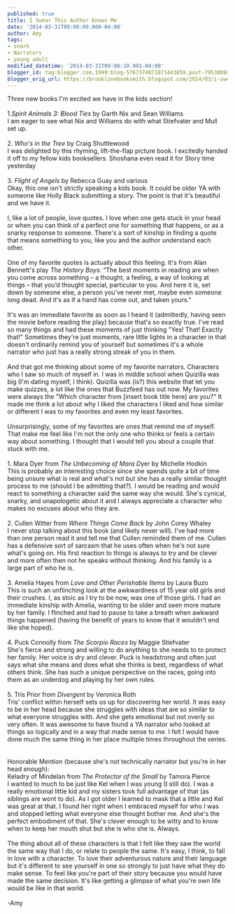 ```yaml
---
published: true
title: I Swear This Author Knows Me
date: '2014-03-31T09:00:00.000-04:00'
author: Amy
tags:
- snark
- Narrators
- young adult
modified_datetime: '2014-03-31T09:00:10.991-04:00'
blogger_id: tag:blogger.com,1999:blog-5767374071871443859.post-7953808877774121356
blogger_orig_url: https://brooklinebooksmith.blogspot.com/2014/03/i-swear-this-author-knows-me.html
---
```


Three new books I'm excited we have in the kids section!<br /><br />1.<i>Spirit Animals 3: Blood Ties</i> by Garth Nix and Sean Williams<br />I am eager to see what Nix and Williams do with what Stiefvater and Mull set up.<br /><br />2. <i>Who's in the Tree </i>by Craig Shuttlewood<br />I was delighted by this rhyming, lift-the-flap picture book. I excitedly handed it off to my fellow kids booksellers. Shoshana even read it for Story time yesterday<br /><br />3. <i>Flight of Angels</i> by Rebecca Guay and various<br />Okay, this one isn't strictly speaking a kids book. It could be older YA with someone like Holly Black submitting a story. The point is that it's beautiful and we have it.<br /><br />I, like a lot of people, love quotes. I love when one gets stuck in your head or when you can think of a perfect one for something that happens, or as a snarky response to someone. There's a sort of kinship in finding a quote that means something to you, like you and the author understand each other.<br /><br />One of my favorite quotes is actually about this feeling. It's from Alan Bennett's play <i>The History Boys:</i><i> </i>“The best moments in reading are when you come across  something – a thought, a feeling, a way of looking at things – that  you’d thought special, particular to you. And here it is, set down by  someone else, a person you’ve never met, maybe even someone long dead.  And it's as if a hand has come out, and taken yours."<br /><i> </i><br />It's was an immediate favorite as soon as I heard it (admittedly, having seen the movie before reading the play) because that's so exactly true. I've read so many things and had these moments of just thinking "Yes! That! Exactly that!" Sometimes they're just moments, rare little lights in a character in that doesn't ordinarily remind you of yourself but sometimes it's a whole narrator who just has a really strong streak of you in them. <br /><br />And that got me thinking about some of my favorite narrators. Characters who I saw so much of myself in. I was in middle school when Quizilla was big (I'm dating myself, I think). Quizilla was (is?) this website that let you make quizzes, a lot like the ones that Buzzfeed has out now. My favorites were always the "Which character from [insert book title here] are you?" It made me think a lot about why I liked the characters I liked and how similar or different I was to my favorites and even my least favorites. <br /><br />Unsurprisingly, some of my favorites are ones that remind me of myself. That make me feel like I'm not the only one who thinks or feels a certain way about something. I thought that I would tell you about a couple that stuck with me.<br /><br />1. Mara Dyer from <i>The Unbecoming of Mara D</i>yer by Michelle Hodkin<br />This is probably an interesting choice since she spends quite a bit of time being unsure what is real and what's not but she has a really similar thought process to me (should I be admitting that?). I would be reading and would react to something a character said the same way she would. She's cynical, snarky, and unapologetic about it and I always appreciate a character who makes no excuses about who they are.<br /><br />2. Cullen Witter from <i>Where Things Come Back</i> by John Corey Whaley<br />I never stop talking about this book (and likely never will). I've had more than one person read it and tell me that Cullen reminded them of me. Cullen has a defensive sort of sarcasm that he uses often when he's not sure what's going on. His first reaction to things is always to try and be clever and more often then not he speaks without thinking. And his family is a large part of who he is.<br /><br />3. Amelia Hayes from <i>Love and Other Perishable Items</i> by Laura Buzo<br />This is such an unflinching look at the awkwardness of 15 year old girls and their crushes. I, as stoic as I try to be now, was one of those girls. I had an immediate kinship with Amelia, wanting to be older and seen more mature by her family. I flinched and had to pause to take a breath when awkward things happened (having the benefit of years to know that it wouldn't end like she hoped). <br /><br />4. Puck Connolly from <i>The Scorpio Races</i> by Maggie Stiefvater<br />She's fierce and strong and willing to do anything to she needs to to protect her family. Her voice is dry and clever. Puck is headstrong and often just says what she means and does what she thinks is best, regardless of what others think. She has such a unique perspective on the races, going into them as an underdog and playing by her own rules. <br /><br />5. Tris Prior from <i>Divergent</i> by Veronica Roth<br />Tris' conflict within herself sets us up for discovering her world. It was easy to be in her head because she struggles with ideas that are so similar to what everyone struggles with. And she gets emotional but not overly so very often. It was awesome to have found a YA narrator who looked at things so logically and in a way that made sense to me. I felt I would have done much the same thing in her place multiple times throughout the series.<br /><br /><br />Honorable Mention (because she's not technically narrator but you're in her head enough):<br />Keladry of Mindelan from <i>The Protector of the Small </i>by Tamora Pierce<br />I wanted to much to be just like Kel when I was young (I still do). I was a really emotional little kid and my sisters took full advantage of that (as siblings are wont to do). As I got older I learned to mask that a little and Kel was great at that. I found her right when I embraced myself for who I was and stopped letting what everyone else thought bother me. And she's the perfect embodiment of that. She's clever enough to be witty and to know when to keep her mouth shut but she is who she is. Always.<br /><br />The thing about all of these characters is that I felt like they saw the world the same way that I do, or relate to people the same. It's easy, I think, to fall in love with a character. To love their adventurous nature and their language but it's different to see yourself in one so strongly to just have what they do make sense. To feel like you're part of their story because you would have made the same decision. It's like getting a glimpse of what you're own life would be like in that world.<br /><br />-Amy<br />
